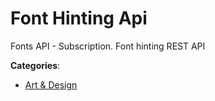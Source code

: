 # Font Hinting Api


Fonts API - Subscription. Font hinting REST API



**Categories**:
- [Art & Design](https://github.com/apis-list/apis-list#art-and-design)




